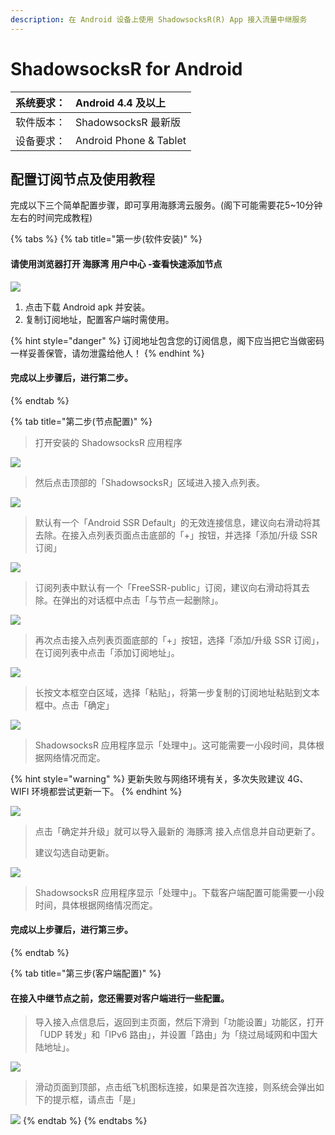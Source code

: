 ```yaml
---
description: 在 Android 设备上使用 ShadowsocksR(R) App 接入流量中继服务
---
```


# ShadowsocksR for Android

| 系统要求： | Android 4.4 及以上 |
| :--- | :--- |
| 软件版本： | ShadowsocksR 最新版 |
| 设备要求： | Android Phone & Tablet |

## 配置订阅节点及使用教程

完成以下三个简单配置步骤，即可享用海豚湾云服务。\(阁下可能需要花5~10分钟左右的时间完成教程\)

{% tabs %}
{% tab title="第一步\(软件安装\)" %}
#### **请使用浏览器打开 海豚湾 用户中心 -查看快速添加节点**

![](../.gitbook/assets/image%20%2824%29.png)

1. 点击下载 Android apk 并安装。
2. 复制订阅地址，配置客户端时需使用。

{% hint style="danger" %}
订阅地址包含您的订阅信息，阁下应当把它当做密码一样妥善保管，请勿泄露给他人！
{% endhint %}

#### 完成以上步骤后，进行第二步。
{% endtab %}

{% tab title="第二步\(节点配置\)" %}
> 打开安装的 ShadowsocksR 应用程序

![](../.gitbook/assets/image%20%288%29.png)

> 然后点击顶部的「ShadowsocksR」区域进入接入点列表。

![](../.gitbook/assets/image%20%2823%29.png)

> 默认有一个「Android SSR Default」的无效连接信息，建议向右滑动将其去除。在接入点列表页面点击底部的「+」按钮，并选择「添加/升级 SSR 订阅」

![](../.gitbook/assets/image%20%2837%29.png)

> 订阅列表中默认有一个「FreeSSR-public」订阅，建议向右滑动将其去除。在弹出的对话框中点击「与节点一起删除」。

![](../.gitbook/assets/image%20%2829%29.png)

> 再次点击接入点列表页面底部的「+」按钮，选择「添加/升级 SSR 订阅」，在订阅列表中点击「添加订阅地址」。

![](../.gitbook/assets/image%20%2839%29.png)

> 长按文本框空白区域，选择「粘贴」，将第一步复制的订阅地址粘贴到文本框中。点击「确定」

![](../.gitbook/assets/image%20%2833%29.png)

> ShadowsocksR 应用程序显示「处理中」。这可能需要一小段时间，具体根据网络情况而定。

{% hint style="warning" %}
更新失败与网络环境有关，多次失败建议 4G、WIFI 环境都尝试更新一下。
{% endhint %}

![](../.gitbook/assets/image%20%2827%29.png)

> 点击「确定并升级」就可以导入最新的 海豚湾 接入点信息并自动更新了。
>
> 建议勾选自动更新。

![](../.gitbook/assets/image%20%2816%29.png)

> ShadowsocksR 应用程序显示「处理中」。下载客户端配置可能需要一小段时间，具体根据网络情况而定。

#### 完成以上步骤后，进行第三步。
{% endtab %}

{% tab title="第三步\(客户端配置\)" %}
#### 在接入中继节点之前，您还需要对客户端进行一些配置。

> 导入接入点信息后，返回到主页面，然后下滑到「功能设置」功能区，打开「UDP 转发」和「IPv6 路由」，并设置「路由」为「绕过局域网和中国大陆地址」。

![](../.gitbook/assets/image%20%2843%29.png)

> 滑动页面到顶部，点击纸飞机图标连接，如果是首次连接，则系统会弹出如下的提示框，请点击「是」

![](../.gitbook/assets/image%20%284%29.png)
{% endtab %}
{% endtabs %}

​



